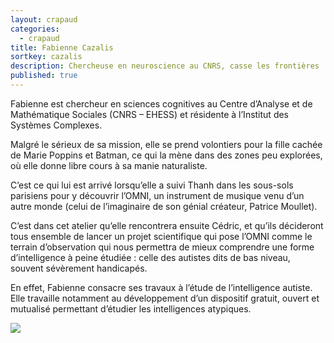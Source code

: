 ```yaml
---
layout: crapaud
categories:
  - crapaud
title: Fabienne Cazalis
sortkey: cazalis
description: Chercheuse en neuroscience au CNRS, casse les frontières
published: true
---
```


Fabienne est chercheur en sciences cognitives au Centre d’Analyse et de Mathématique Sociales (CNRS – EHESS) et résidente à l’Institut des Systèmes Complexes.

Malgré le sérieux de sa mission, elle se prend volontiers pour la fille cachée de Marie Poppins et Batman, ce qui la mène dans des zones peu explorées, où elle donne libre cours à sa manie naturaliste. 

C’est ce qui lui est arrivé lorsqu’elle a suivi Thanh dans les sous-sols parisiens pour y découvrir l’OMNI, un instrument de musique venu d’un autre monde (celui de l’imaginaire de son génial créateur, Patrice Moullet).

C’est dans cet atelier qu’elle rencontrera ensuite Cédric, et qu’ils décideront tous ensemble de lancer un projet scientifique qui pose l’OMNI comme le terrain d’observation qui nous permettra de mieux comprendre une forme d’intelligence à peine étudiée : celle des autistes dits de bas niveau, souvent sévèrement handicapés. 

En effet, Fabienne consacre ses travaux à l’étude de l’intelligence autiste. Elle travaille notamment au développement d’un dispositif gratuit, ouvert et mutualisé permettant d’étudier les intelligences atypiques.

<img src="{{ site.urlimg }}/profiles/fabienne_cazalis_illus.png" />
